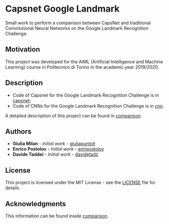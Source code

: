 # Capsnet Google Landmark

Small work to perform a comparison between CapsNet and traditional Convolutional Neural Networks on the Google Landmark Recognition Challenge.

## Motivation

This project was developed for the AIML (Artificial Intelligence and Machine Learning) course in Politecnico di Torino in the academic year 2019/2020. 

## Description

* Code of Capsnet for the Google Landmark Recognition Challenge is in [capsnet](https://github.com/giuliapuntoit/CapsnetGoogleLandmark/blob/main/project_CapsNet.ipynb);
* Code of CNNs for the Google Landmark Recognition Challenge is in [cnn](https://github.com/giuliapuntoit/CapsnetGoogleLandmark/blob/main/project_VGG16.ipynb).

A detailed description of this project can be found in [comparison](https://github.com/giuliapuntoit/CapsnetGoogleLandmark/blob/main/AIML_projectfinal.pdf).

## Authors

* **Giulia Milan** - *Initial work* - [giuliapuntoit](https://github.com/giuliapuntoit)
* **Enrico Postolov** - *Initial work* - [enripostolov](https://github.com/enripostolov)
* **Davide Taddei** - *Initial work* - [davidetadz](https://github.com/davidetadz)

## License

This project is licensed under the MIT License - see the [LICENSE](LICENSE) file for details.

## Acknowledgments

This information can be found inside [comparison](https://github.com/giuliapuntoit/CapsnetGoogleLandmark/blob/main/AIML_projectfinal.pdf).
